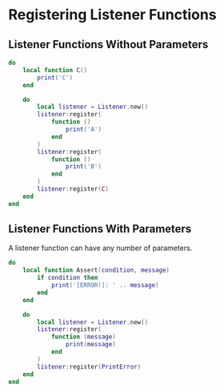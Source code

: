 # Registering Listener Functions

## Listener Functions Without Parameters

```lua
do
    local function C()
        print('C')
    end

    do
        local listener = Listener.new()
        listener:register(
            function ()
                print('A')
            end
        )
        listener:register(
            function ()
                print('B')
            end
        )
        listener:register(C)
    end
end
```

## Listener Functions With Parameters

A listener function can have any number of parameters.

```Lua
do
    local function Assert(condition, message)
        if condition then
            print('[ERROR!]: ' .. message)
        end
    end

    do
        local listener = Listener.new()
        listener:register(
            function (message)
                print(message)
            end
        )
        listener:register(PrintError)
    end
end
```